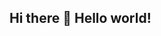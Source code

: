 ## Hi there 👋 Hello world!

<!--
**RichardJKim/RichardJKim** is a ✨ _special_ ✨ repository because its `README.md` (this file) appears on your GitHub profile.

Here are some ideas to get you started!

- 🔭 I’m currently working on ...
- 🌱 I’m currently learning ...
- 👯 I’m looking to collaborate on ...
- 🤔 I’m looking for help with ...
- 💬 Ask me about ...
- 📫 How to reach me: ...
- 😄 Pronouns: ...
- ⚡ Fun fact: ...
-->
